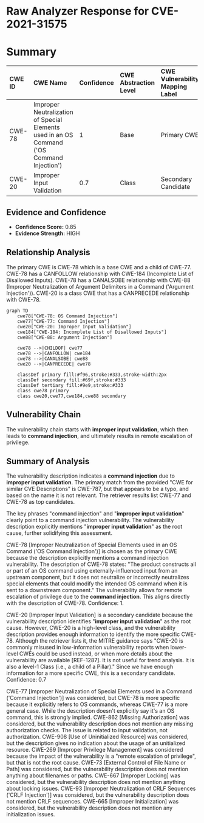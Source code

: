 # Raw Analyzer Response for CVE-2021-31575

# Summary
| CWE ID  | CWE Name                                                                                                | Confidence | CWE Abstraction Level | CWE Vulnerability Mapping Label | CWE-Vulnerability Mapping Notes |
| :-------- | :-------------------------------------------------------------------------------------------------------- | :----------- | :---------------------- | :------------------------------ | :---------------------------------- |
| CWE-78  | Improper Neutralization of Special Elements used in an OS Command ('OS Command Injection') | 1          | Base                    | Primary CWE                     | Allowed                           |
| CWE-20  | Improper Input Validation                                                                               | 0.7        | Class                     | Secondary Candidate             | Discouraged                         |

## Evidence and Confidence

*   **Confidence Score:** 0.85
*   **Evidence Strength:** HIGH

## Relationship Analysis
The primary CWE is CWE-78 which is a base CWE and a child of CWE-77.
CWE-78 has a CANFOLLOW relationship with CWE-184 (Incomplete List of Disallowed Inputs).
CWE-78 has a CANALSOBE relationship with CWE-88 (Improper Neutralization of Argument Delimiters in a Command ('Argument Injection')).
CWE-20 is a class CWE that has a CANPRECEDE relationship with CWE-78.

```mermaid
graph TD
    cwe78["CWE-78: OS Command Injection"]
    cwe77["CWE-77: Command Injection"]
    cwe20["CWE-20: Improper Input Validation"]
    cwe184["CWE-184: Incomplete List of Disallowed Inputs"]
    cwe88["CWE-88: Argument Injection"]

    cwe78 -->|CHILDOF| cwe77
    cwe78 -->|CANFOLLOW| cwe184
    cwe78 -->|CANALSOBE| cwe88
    cwe20 -->|CANPRECEDE| cwe78

    classDef primary fill:#f96,stroke:#333,stroke-width:2px
    classDef secondary fill:#69f,stroke:#333
    classDef tertiary fill:#9e9,stroke:#333
    class cwe78 primary
    class cwe20,cwe77,cwe184,cwe88 secondary
```

## Vulnerability Chain
The vulnerability chain starts with **improper input validation**, which then leads to **command injection**, and ultimately results in remote escalation of privilege.

## Summary of Analysis
The vulnerability description indicates a **command injection** due to **improper input validation**. The primary match from the provided "CWE for similar CVE Descriptions" is CWE-787, but that appears to be a typo, and based on the name it is not relevant. The retriever results list CWE-77 and CWE-78 as top candidates.

The key phrases "command injection" and "**improper input validation**" clearly point to a command injection vulnerability. The vulnerability description explicitly mentions "**improper input validation**" as the root cause, further solidifying this assessment.

CWE-78 [Improper Neutralization of Special Elements used in an OS Command ('OS Command Injection')] is chosen as the primary CWE because the description explicitly mentions a command injection vulnerability. The description of CWE-78 states: "The product constructs all or part of an OS command using externally-influenced input from an upstream component, but it does not neutralize or incorrectly neutralizes special elements that could modify the intended OS command when it is sent to a downstream component." The vulnerability allows for remote escalation of privilege due to the **command injection**. This aligns directly with the description of CWE-78. Confidence: 1.

CWE-20 [Improper Input Validation] is a secondary candidate because the vulnerability description identifies "**improper input validation**" as the root cause. However, CWE-20 is a high-level class, and the vulnerability description provides enough information to identify the more specific CWE-78. Although the retriever lists it, the MITRE guidance says "CWE-20 is commonly misused in low-information vulnerability reports when lower-level CWEs could be used instead, or when more details about the vulnerability are available [REF-1287]. It is not useful for trend analysis. It is also a level-1 Class (i.e., a child of a Pillar)." Since we have enough information for a more specific CWE, this is a secondary candidate. Confidence: 0.7

CWE-77 [Improper Neutralization of Special Elements used in a Command ('Command Injection')] was considered, but CWE-78 is more specific because it explicitly refers to OS commands, whereas CWE-77 is a more general case. While the description doesn't explicitly say it's an OS command, this is strongly implied.
CWE-862 [Missing Authorization] was considered, but the vulnerability description does not mention any missing authorization checks. The issue is related to input validation, not authorization.
CWE-908 [Use of Uninitialized Resource] was considered, but the description gives no indication about the usage of an unitialized resource.
CWE-269 [Improper Privilege Management] was considered because the impact of the vulnerability is a "remote escalation of privilege", but that is not the root cause.
CWE-73 [External Control of File Name or Path] was considered, but the vulnerability description does not mention anything about filenames or paths.
CWE-667 [Improper Locking] was considered, but the vulnerability description does not mention anything about locking issues.
CWE-93 [Improper Neutralization of CRLF Sequences ('CRLF Injection')] was considered, but the vulnerability description does not mention CRLF sequences.
CWE-665 [Improper Initialization] was considered, but the vulnerability description does not mention any initialization issues.